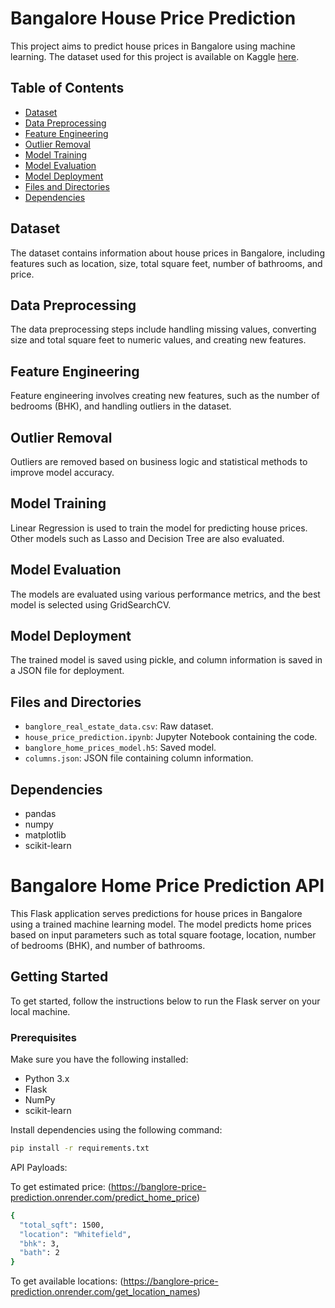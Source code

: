 # Bangalore House Price Prediction

This project aims to predict house prices in Bangalore using machine learning. The dataset used for this project is available on Kaggle [here](https://www.kaggle.com/datasets/bandhansingh/banglore-house-price-data).

## Table of Contents
- [Dataset](#dataset)
- [Data Preprocessing](#data-preprocessing)
- [Feature Engineering](#feature-engineering)
- [Outlier Removal](#outlier-removal)
- [Model Training](#model-training)
- [Model Evaluation](#model-evaluation)
- [Model Deployment](#model-deployment)
- [Files and Directories](#files-and-directories)
- [Dependencies](#dependencies)

## Dataset
The dataset contains information about house prices in Bangalore, including features such as location, size, total square feet, number of bathrooms, and price.

## Data Preprocessing
The data preprocessing steps include handling missing values, converting size and total square feet to numeric values, and creating new features.

## Feature Engineering
Feature engineering involves creating new features, such as the number of bedrooms (BHK), and handling outliers in the dataset.

## Outlier Removal
Outliers are removed based on business logic and statistical methods to improve model accuracy.

## Model Training
Linear Regression is used to train the model for predicting house prices. Other models such as Lasso and Decision Tree are also evaluated.

## Model Evaluation
The models are evaluated using various performance metrics, and the best model is selected using GridSearchCV.

## Model Deployment
The trained model is saved using pickle, and column information is saved in a JSON file for deployment.

## Files and Directories
- `banglore_real_estate_data.csv`: Raw dataset.
- `house_price_prediction.ipynb`: Jupyter Notebook containing the code.
- `banglore_home_prices_model.h5`: Saved model.
- `columns.json`: JSON file containing column information.

## Dependencies
- pandas
- numpy
- matplotlib
- scikit-learn

# Bangalore Home Price Prediction API

This Flask application serves predictions for house prices in Bangalore using a trained machine learning model. The model predicts home prices based on input parameters such as total square footage, location, number of bedrooms (BHK), and number of bathrooms.

## Getting Started

To get started, follow the instructions below to run the Flask server on your local machine.

### Prerequisites

Make sure you have the following installed:

- Python 3.x
- Flask
- NumPy
- scikit-learn

Install dependencies using the following command:

```bash
pip install -r requirements.txt
```
API Payloads:

To get estimated price: 
(https://banglore-price-prediction.onrender.com/predict_home_price)
```bash
{
  "total_sqft": 1500,
  "location": "Whitefield",
  "bhk": 3,
  "bath": 2
}
```
To get available locations: 
(https://banglore-price-prediction.onrender.com/get_location_names)
